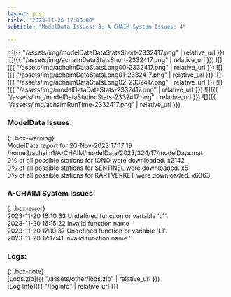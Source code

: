 ```yaml
---
layout: post
title: "2023-11-20 17:00:00"
subtitle: "ModelData Issues: 3; A-CHAIM System Issues: 4"

---
```


![]({{ "/assets/img/modelDataDataStatsShort-2332417.png" | relative_url }})
![]({{ "/assets/img/achaimDataStatsShort-2332417.png" | relative_url }})
![]({{ "/assets/img/achaimDataStatsLong00-2332417.png" | relative_url }})
![]({{ "/assets/img/achaimDataStatsLong01-2332417.png" | relative_url }})
![]({{ "/assets/img/achaimDataStatsLong02-2332417.png" | relative_url }})
![]({{ "/assets/img/modelDataDataStats-2332417.png" | relative_url }})
![]({{ "/assets/img/modelDataStationStats-2332417.png" | relative_url }})
![]({{ "/assets/img/achaimRunTime-2332417.png" | relative_url }})


### ModelData Issues:  
  
{: .box-warning}  
 ModelData report for 20-Nov-2023 17:17:19   
 /home2/achaim1/A-CHAIM/modelData/2023/324/17/modelData.mat   
 0% of all possible stations for IONO were downloaded. x2142   
 0% of all possible stations for SENTINEL were downloaded. x5   
 0% of all possible stations for KARTVERKET were downloaded. x6363   
  
### A-CHAIM System Issues:  
  
{: .box-error}  
2023-11-20 16:10:33 Undefined function or variable 'L1'.  
2023-11-20 16:15:22 Invalid function name ''  
2023-11-20 17:10:37 Undefined function or variable 'L1'.  
2023-11-20 17:17:41 Invalid function name ''  

### Logs:  
  
{: .box-note}  
[Logs.zip]({{ "/assets/other/logs.zip" | relative_url }})  
[Log Info]({{ "/logInfo" | relative_url }})  
